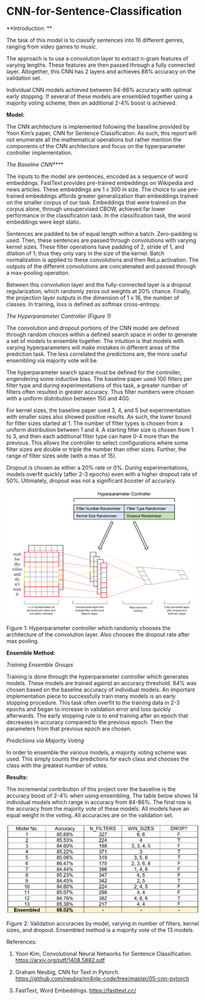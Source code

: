# CNN-for-Sentence-Classification

**Introduction: **

The task of this model is to classify sentences into 16 different genres, ranging from video games to music.

The approach is to use a convolution layer to extract n-gram features of varying lengths. These features are then passed through a fully connected layer. Altogether, this CNN has 2 layers and achieves 88% accuracy on the validation set.

Individual CNN models achieved between 84-86% accuracy with optimal early stopping. If several of these models are ensembled together using a majority voting scheme, then an additional 2-4% boost is achieved.

**Model:**

The CNN architecture is implemented following the baseline provided by Yoon Kim’s paper, CNN for Sentence Classification. As such, this report will not enumerate all the mathematical operations but rather mention the components of the CNN architecture and focus on the hyperparameter controller implementation.

*The Baseline CNN*****

The inputs to the model are sentences, encoded as a sequence of word embeddings. FastText provides pre-trained embeddings on Wikipedia and news articles. These embeddings are 1 x 300 in size. The choice to use pre-trained embeddings affords greater generalization than embeddings trained on the smaller corpus of our task. Embeddings that were trained on the corpus alone, through unsupervised CBOW, achieved far lower performance in the classification task. In the classification task, the word embeddings were kept static.

Sentences are padded to be of equal length within a batch. Zero-padding is used. Then, these sentences are passed through convolutions with varying kernel sizes. These filter operations have padding of 2, stride of 1, and dilation of 1; thus they only vary in the size of the kernel. Batch normalization is applied to these convolutions and then ReLu activation. The outputs of the different convolutions are concatenated and passed through a max-pooling operation.

Between this convolution layer and the fully-connected layer is a dropout regularization, which randomly zeros out weights at 20% chance. Finally, the projection layer outputs in the dimension of 1 x 16, the number of classes. In training, loss is defined as softmax cross-entropy.

*The Hyperparameter Controller (Figure 1)*

The convolution and dropout portions of the CNN model are defined through random choices within a defined search space in order to generate a set of models to ensemble together. The intuition is that models with varying hyperparameters will make mistakes in different areas of the prediction task. The less correlated the predictions are, the more useful ensembling via majority vote will be. 

The hyperparameter search space must be defined for the controller, engendering some inductive bias. The baseline paper used 100 filters per filter type and during experimentations of this task, a greater number of filters often resulted in greater accuracy. Thus filter numbers were chosen with a uniform distribution between 150 and 400. 

For kernel sizes, the baseline paper used 3, 4, and 5 but experimentation with smaller sizes also showed positive results. As such, the lower bound for filter sizes started at 1. The number of filter types is chosen from a uniform distribution between 1 and 4. A starting filter size is chosen from 1 to 3, and then each additional filter type can have 0-4 more than the previous. This allows the controller to select configurations where some filter sizes are double or triple the number than other sizes. Further, the range of filter sizes wide (with a max of 15). 

Dropout is chosen as either a 20% rate or 0%. During experimentations, models overfit quickly (after 2-3 epochs) even with a higher dropout rate of 50%. Ultimately, dropout was not a significant booster of accuracy.

![Figure 1](https://github.com/brianyan918/CNN-for-Sentence-Classification/blob/master/fig1.png)

Figure 1: Hyperparameter controller which randomly chooses the architecture of the convolution layer. Also chooses the dropout rate after max pooling.

**Ensemble Method:**

*Training Ensemble Groups*

Training is done through the hyperparameter controller which generates models. These models are trained against an accuracy threshold. 84% was chosen based on the baseline accuracy of individual models. An important implementation piece to successfully train many models is an early stopping procedure. This task often overfit to the training data in 2-3 epochs and began to increase in validation error and loss quickly afterwards. The early stopping rule is to end training after an epoch that decreases in accuracy compared to the previous epoch. Then the parameters from that previous epoch are chosen. 

*Predictions via Majority Voting*

In order to ensemble the various models, a majority voting scheme was used. This simply counts the predictions for each class and chooses the class with the greatest number of votes.

**Results:**

The incremental contribution of this project over the baseline is the accuracy boost of 2-4% when using ensembling. The table below shows 14 individual models which range in accuracy from 84-86%. The final row is the accuracy from the majority vote of these models. All models have an equal weight in the voting. All accuracies are on the validation set.

![Figure 2](https://github.com/brianyan918/CNN-for-Sentence-Classification/blob/master/fig2.png)

Figure 2: Validation accuracies by model, varying in number of filters, kernel sizes, and dropout. Ensembled method is a majority vote of the 13 models.


References: 

1.	Yoon Kim, Convolutional Neural Networks for Sentence Classification. https://arxiv.org/pdf/1408.5882.pdf

2.	Graham Neubig, CNN for Text in Pytorch. 
https://github.com/neubig/nn4nlp-code/tree/master/05-cnn-pytorch

3.	FastText, Word Embeddings.
https://fasttext.cc/
